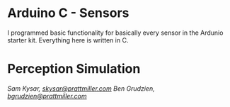 # Arduino C - Sensors
I programmed basic functionality for basically every sensor in the Ardunio starter kit. Everything here is written in C.

# Perception Simulation
*Sam Kysar, skysar@prattmiller.com*
*Ben Grudzien, bgrudzien@prattmiller.com*
